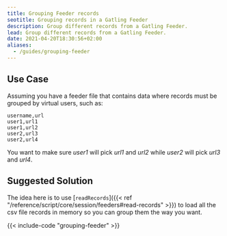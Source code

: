 ```yaml
---
title: Grouping Feeder records
seotitle: Grouping records in a Gatling Feeder
description: Group different records from a Gatling Feeder.
lead: Group different records from a Gatling Feeder.
date: 2021-04-20T18:30:56+02:00
aliases:
  - /guides/grouping-feeder
---
```


## Use Case

Assuming you have a feeder file that contains data where records must be grouped by virtual users, such as:

```csv
username,url
user1,url1
user1,url2
user2,url3
user2,url4
```

You want to make sure *user1* will pick *url1* and *url2* while *user2* will pick *url3* and *url4*.

## Suggested Solution

The idea here is to use [`readRecords`]({{< ref "/reference/script/core/session/feeders#read-records" >}}) to load all the csv file records in memory so you can group them the way you want.

{{< include-code "grouping-feeder" >}}
